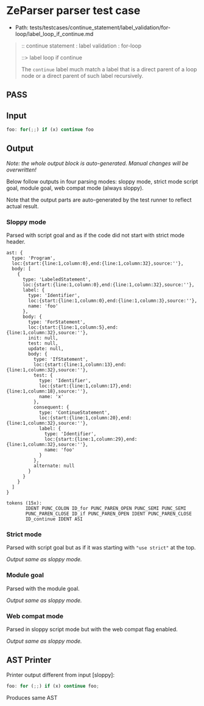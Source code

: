 # ZeParser parser test case

- Path: tests/testcases/continue_statement/label_validation/for-loop/label_loop_if_continue.md

> :: continue statement : label validation : for-loop
>
> ::> label loop if continue
>
> The `continue` label much match a label that is a direct parent of a loop node or a direct parent of such label recursively.

## PASS

## Input

`````js
foo: for(;;) if (x) continue foo
`````

## Output

_Note: the whole output block is auto-generated. Manual changes will be overwritten!_

Below follow outputs in four parsing modes: sloppy mode, strict mode script goal, module goal, web compat mode (always sloppy).

Note that the output parts are auto-generated by the test runner to reflect actual result.

### Sloppy mode

Parsed with script goal and as if the code did not start with strict mode header.

`````
ast: {
  type: 'Program',
  loc:{start:{line:1,column:0},end:{line:1,column:32},source:''},
  body: [
    {
      type: 'LabeledStatement',
      loc:{start:{line:1,column:0},end:{line:1,column:32},source:''},
      label: {
        type: 'Identifier',
        loc:{start:{line:1,column:0},end:{line:1,column:3},source:''},
        name: 'foo'
      },
      body: {
        type: 'ForStatement',
        loc:{start:{line:1,column:5},end:{line:1,column:32},source:''},
        init: null,
        test: null,
        update: null,
        body: {
          type: 'IfStatement',
          loc:{start:{line:1,column:13},end:{line:1,column:32},source:''},
          test: {
            type: 'Identifier',
            loc:{start:{line:1,column:17},end:{line:1,column:18},source:''},
            name: 'x'
          },
          consequent: {
            type: 'ContinueStatement',
            loc:{start:{line:1,column:20},end:{line:1,column:32},source:''},
            label: {
              type: 'Identifier',
              loc:{start:{line:1,column:29},end:{line:1,column:32},source:''},
              name: 'foo'
            }
          },
          alternate: null
        }
      }
    }
  ]
}

tokens (15x):
       IDENT PUNC_COLON ID_for PUNC_PAREN_OPEN PUNC_SEMI PUNC_SEMI
       PUNC_PAREN_CLOSE ID_if PUNC_PAREN_OPEN IDENT PUNC_PAREN_CLOSE
       ID_continue IDENT ASI
`````

### Strict mode

Parsed with script goal but as if it was starting with `"use strict"` at the top.

_Output same as sloppy mode._

### Module goal

Parsed with the module goal.

_Output same as sloppy mode._

### Web compat mode

Parsed in sloppy script mode but with the web compat flag enabled.

_Output same as sloppy mode._

## AST Printer

Printer output different from input [sloppy]:

````js
foo: for (;;) if (x) continue foo;
````

Produces same AST
